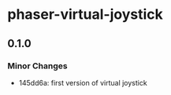 # phaser-virtual-joystick

## 0.1.0

### Minor Changes

- 145dd6a: first version of virtual joystick
